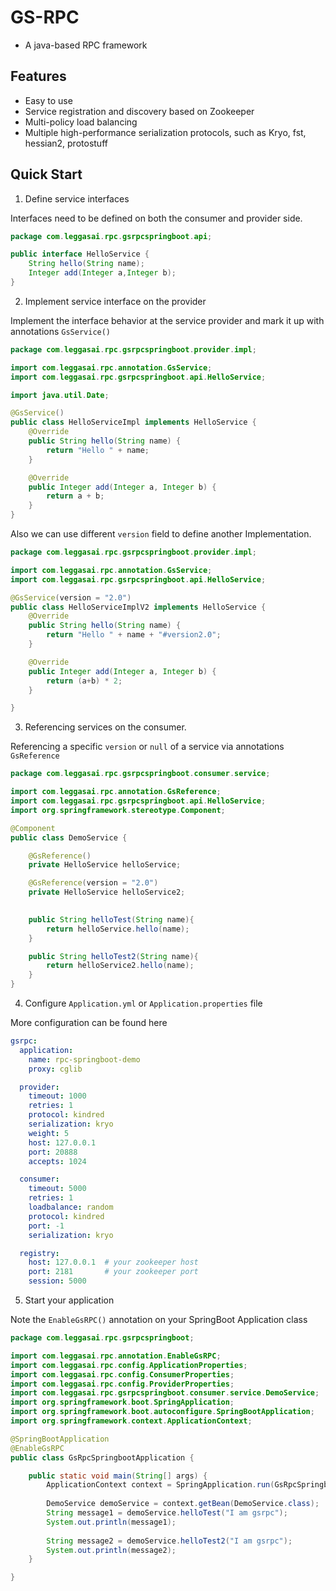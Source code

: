 # GS-RPC
* A java-based RPC framework

## Features
* Easy to use
* Service registration and discovery based on Zookeeper
* Multi-policy load balancing
* Multiple high-performance serialization protocols, such as Kryo, fst, hessian2, protostuff

## Quick Start
1. Define service interfaces

Interfaces need to be defined on both the consumer and provider side.
```java
package com.leggasai.rpc.gsrpcspringboot.api;

public interface HelloService {
    String hello(String name);
    Integer add(Integer a,Integer b);
}
```

2. Implement service interface on the provider

Implement the interface behavior at the service provider and mark it up with annotations `GsService()`
```java
package com.leggasai.rpc.gsrpcspringboot.provider.impl;

import com.leggasai.rpc.annotation.GsService;
import com.leggasai.rpc.gsrpcspringboot.api.HelloService;

import java.util.Date;

@GsService()
public class HelloServiceImpl implements HelloService {
    @Override
    public String hello(String name) {
        return "Hello " + name;
    }

    @Override
    public Integer add(Integer a, Integer b) {
        return a + b;
    }
}
```

Also we can use different `version` field to define another Implementation.
```java
package com.leggasai.rpc.gsrpcspringboot.provider.impl;

import com.leggasai.rpc.annotation.GsService;
import com.leggasai.rpc.gsrpcspringboot.api.HelloService;

@GsService(version = "2.0")
public class HelloServiceImplV2 implements HelloService {
    @Override
    public String hello(String name) {
        return "Hello " + name + "#version2.0";
    }

    @Override
    public Integer add(Integer a, Integer b) {
        return (a+b) * 2;
    }

}
```

3. Referencing services on the consumer.

Referencing a specific `version` or `null` of a service via annotations `GsReference`
```java
package com.leggasai.rpc.gsrpcspringboot.consumer.service;

import com.leggasai.rpc.annotation.GsReference;
import com.leggasai.rpc.gsrpcspringboot.api.HelloService;
import org.springframework.stereotype.Component;

@Component
public class DemoService {

    @GsReference()
    private HelloService helloService;

    @GsReference(version = "2.0")
    private HelloService helloService2;
    

    public String helloTest(String name){
        return helloService.hello(name);
    }

    public String helloTest2(String name){
        return helloService2.hello(name);
    }
}

```
4. Configure `Application.yml` or `Application.properties` file

More configuration can be found here
```yaml
gsrpc:
  application:
    name: rpc-springboot-demo
    proxy: cglib

  provider:
    timeout: 1000
    retries: 1
    protocol: kindred
    serialization: kryo
    weight: 5
    host: 127.0.0.1
    port: 20888
    accepts: 1024

  consumer:
    timeout: 5000
    retries: 1
    loadbalance: random
    protocol: kindred
    port: -1
    serialization: kryo

  registry:
    host: 127.0.0.1  # your zookeeper host
    port: 2181       # your zookeeper port
    session: 5000


```

5. Start your application

Note the `EnableGsRPC()` annotation on your SpringBoot Application class  
```java
package com.leggasai.rpc.gsrpcspringboot;

import com.leggasai.rpc.annotation.EnableGsRPC;
import com.leggasai.rpc.config.ApplicationProperties;
import com.leggasai.rpc.config.ConsumerProperties;
import com.leggasai.rpc.config.ProviderProperties;
import com.leggasai.rpc.gsrpcspringboot.consumer.service.DemoService;
import org.springframework.boot.SpringApplication;
import org.springframework.boot.autoconfigure.SpringBootApplication;
import org.springframework.context.ApplicationContext;

@SpringBootApplication
@EnableGsRPC
public class GsRpcSpringbootApplication {

    public static void main(String[] args) {
        ApplicationContext context = SpringApplication.run(GsRpcSpringbootApplication.class, args);
        
        DemoService demoService = context.getBean(DemoService.class);
        String message1 = demoService.helloTest("I am gsrpc");
        System.out.println(message1);
        
        String message2 = demoService.helloTest2("I am gsrpc");
        System.out.println(message2);
    }

}

```